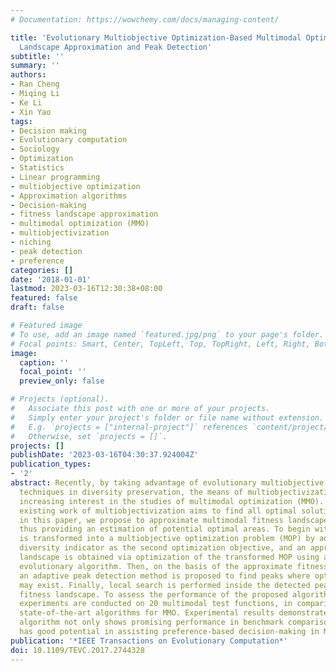 ```yaml
---
# Documentation: https://wowchemy.com/docs/managing-content/

title: 'Evolutionary Multiobjective Optimization-Based Multimodal Optimization: Fitness
  Landscape Approximation and Peak Detection'
subtitle: ''
summary: ''
authors:
- Ran Cheng
- Miqing Li
- Ke Li
- Xin Yao
tags:
- Decision making
- Evolutionary computation
- Sociology
- Optimization
- Statistics
- Linear programming
- multiobjective optimization
- Approximation algorithms
- Decision-making
- fitness landscape approximation
- multimodal optimization (MMO)
- multiobjectivization
- niching
- peak detection
- preference
categories: []
date: '2018-01-01'
lastmod: 2023-03-16T12:30:38+08:00
featured: false
draft: false

# Featured image
# To use, add an image named `featured.jpg/png` to your page's folder.
# Focal points: Smart, Center, TopLeft, Top, TopRight, Left, Right, BottomLeft, Bottom, BottomRight.
image:
  caption: ''
  focal_point: ''
  preview_only: false

# Projects (optional).
#   Associate this post with one or more of your projects.
#   Simply enter your project's folder or file name without extension.
#   E.g. `projects = ["internal-project"]` references `content/project/deep-learning/index.md`.
#   Otherwise, set `projects = []`.
projects: []
publishDate: '2023-03-16T04:30:37.924004Z'
publication_types:
- '2'
abstract: Recently, by taking advantage of evolutionary multiobjective optimization
  techniques in diversity preservation, the means of multiobjectivization has attracted
  increasing interest in the studies of multimodal optimization (MMO). While most
  existing work of multiobjectivization aims to find all optimal solutions simultaneously,
  in this paper, we propose to approximate multimodal fitness landscapes via multiobjectivization,
  thus providing an estimation of potential optimal areas. To begin with, an MMO problem
  is transformed into a multiobjective optimization problem (MOP) by adding an adaptive
  diversity indicator as the second optimization objective, and an approximate fitness
  landscape is obtained via optimization of the transformed MOP using a multiobjective
  evolutionary algorithm. Then, on the basis of the approximate fitness landscape,
  an adaptive peak detection method is proposed to find peaks where optimal solutions
  may exist. Finally, local search is performed inside the detected peaks on the approximate
  fitness landscape. To assess the performance of the proposed algorithm, extensive
  experiments are conducted on 20 multimodal test functions, in comparison with three
  state-of-the-art algorithms for MMO. Experimental results demonstrate that the proposed
  algorithm not only shows promising performance in benchmark comparisons, but also
  has good potential in assisting preference-based decision-making in MMO.
publication: '*IEEE Transactions on Evolutionary Computation*'
doi: 10.1109/TEVC.2017.2744328
---
```

